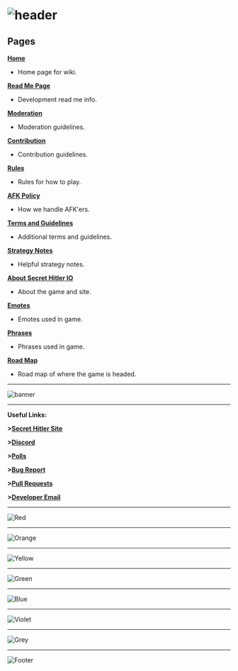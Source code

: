 # ![header](https://cdn.discordapp.com/attachments/335071937350860801/357617077881667584/hello1234.jpeg)  

## Pages

**[Home](https://github.com/cozuya/secret-hitler/wiki)**
  -  Home page for wiki.

**[Read Me Page](https://github.com/cozuya/secret-hitler/wiki/Read-Me)**
  -  Development read me info.

**[Moderation](https://github.com/cozuya/secret-hitler/wiki/Moderation)**
  -  Moderation guidelines.

**[Contribution](https://github.com/cozuya/secret-hitler/wiki/Contribution)**
  -  Contribution guidelines.

**[Rules](https://github.com/cozuya/secret-hitler/wiki/Rules)**
  -  Rules for how to play.

**[AFK Policy](https://github.com/cozuya/secret-hitler/wiki/AFK-Policy)**
  -  How we handle AFK'ers.

**[Terms and Guidelines](https://github.com/cozuya/secret-hitler/wiki/Terms-and-Guidelines)**
  -  Additional terms and guidelines.

**[Strategy Notes](https://github.com/cozuya/secret-hitler/wiki/Strategy-Notes)**
  -  Helpful strategy notes.

**[About Secret Hitler IO](https://github.com/cozuya/secret-hitler/wiki/About-Secret-Hitler)**
  -  About the game and site.

**[Emotes](https://github.com/cozuya/secret-hitler/wiki/Emotes)**
  -  Emotes used in game.

**[Phrases](https://github.com/cozuya/secret-hitler/wiki/Phrases)**
  -  Phrases used in game.

**[Road Map](https://github.com/cozuya/secret-hitler/wiki/Road-Map)**
  -  Road map of where the game is headed.

***
![banner](https://cdn.discordapp.com/attachments/342005757400842242/357989085047947264/banner.jpg)  
***

**Useful Links:**

**>[Secret Hitler Site](https://www.secrethitler.io/)**

**>[Discord](https://discord.gg/secrethitlerio)**

**>[Polls](https://www.secrethitler.io/polls)**

**>[Bug Report](https://github.com/cozuya/secret-hitler/issues)**  

**>[Pull Requests](https://github.com/cozuya/secret-hitler/pulls)**

**>[Developer Email](mailto:chris.v.ozols@gmail.com)**

***
![Red](https://cdn.discordapp.com/attachments/326820032116162561/375862100251115520/image.jpg)  
***
![Orange](https://cdn.discordapp.com/attachments/326820032116162561/376017452582043649/image.jpg)  
***
![Yellow](https://cdn.discordapp.com/attachments/326820032116162561/375862055556743168/image.jpg)  
***
![Green](https://cdn.discordapp.com/attachments/326820032116162561/375862060631719937/image.jpg)  
***
![Blue](https://cdn.discordapp.com/attachments/326820032116162561/375862068303364097/image.jpg)  
***
![Violet](https://cdn.discordapp.com/attachments/326820032116162561/375862078008983552/image.jpg)  
***
![Grey](https://cdn.discordapp.com/attachments/326820032116162561/376017422358151180/image.jpg)
***  
![Footer](https://cdn.discordapp.com/attachments/326820032116162561/359528294015827971/Footer.jpeg)

